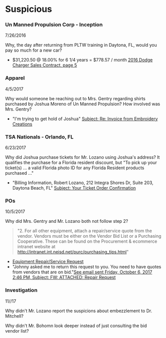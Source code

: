 # Suspicious

### Un Manned Propulsion Corp - Inception
7/26/2016

Why, the day after returning from PLTW training in Daytona, FL, would you pay so much for a new car?
* $31,220.50 @ 18.00% for 6 1/4 years = $778.57 / month [2016 Dodge Charger Sales Contract, page 5](https://oakstreetfalls.github.io/Evidence/Bankruptcy/17-%20180122954740%20Dodge%20Charger%20a%20Finance%20Contract%202016-07-26-hmmm.pdf#page=5)

### Apparel
4/5/2017

Why would someone be reaching out to Mrs. Gentry regarding shirts purchased by Joshua Moreno of Un Manned Propulsion?  How involved was Mrs. Gentry?
* "I'm trying to get hold of Joshua"
[Subject: Re: Invoice from Embroidery Creations](https://oakstreetfalls.github.io/Evidence/Email/UMP/Shirts/messages/20170405-Re_Invoice%20from%20Embroidery%20Creations-3.html) 

### TSA Nationals - Orlando, FL
6/23/2017

Why did Joshua purchase tickets for Mr. Lozano using Joshua's address? It qualifies the purchase for a Florida resident discount, but "To pick up your ticket(s) ... a valid Florida photo ID for any Florida Resident products purchased ..."
* "Billing Information, Robert Lozano, 212 Integra Shores Dr, Suite 203, Daytona Beach, FL" [Subject: Your Ticket Order Confirmation](https://oakstreetfalls.github.io/Evidence/Email/UMP/TSA/messages/Attachments-1/receipt.pdf)

### POs
10/5/2017

Why did Mrs. Gentry and Mr. Lozano both not follow step 2?
>"2.  For all other equipment, attach a repair/service quote from the vendor.  Vendors must be either on the Vendor Bid List or a Purchasing Cooperative.  These can be found on the Procurement & ecommerce intranet website at http://intranet.int.neisd.net/purc/purchasing_tips.html"
* [Equipment Repair/Service Request](https://oakstreetfalls.github.io/Evidence/Email/UMP/Misdirected%20POs/messages/Attachments-8/Repair%20HP%20Design%20jet%20T1300.pdf)
* "Johnny asked me to return this request to you.  You need to have quotes from vendors that are on bid."[See email sent Friday, October 6, 2017 2:46 PM, Subject: FW: ATTACHED: Repair Request
](https://oakstreetfalls.github.io/Evidence/Email/UMP/Misdirected%20POs/messages/20171013-FW_%20ATTACHED_%20Repair%20Request-10.html)

### Investigation

11//17

Why didn't Mr. Lozano report the suspicions about embezzlement to Dr. Mitchell? 

Why didn't Mr. Bohomn look deeper instead of just consulting the bid vendor list?
